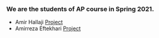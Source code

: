 ### We are the students of AP course in Spring 2021.

- Amir Hallaji [Project](https://github.com/amirhallaji/Computational-Intelligence)
- Amirreza Eftekhari [Project](https://github.com/AmirEfi/FamiliarityWithGit)
